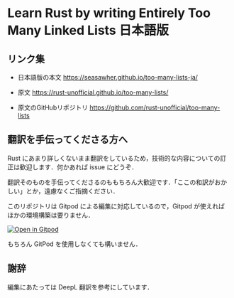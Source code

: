 # Learn Rust by writing Entirely Too Many Linked Lists 日本語版

## リンク集

* 日本語版の本文 https://seasawher.github.io/too-many-lists-ja/

* 原文 https://rust-unofficial.github.io/too-many-lists/

* 原文のGitHubリポジトリ https://github.com/rust-unofficial/too-many-lists

## 翻訳を手伝ってくださる方へ

Rust にあまり詳しくないまま翻訳をしているため，技術的な内容についての訂正は歓迎します．何かあれば issue にどうぞ．

翻訳そのものを手伝ってくださるのももちろん大歓迎です．「ここの和訳がおかしい」とか，遠慮なくご指摘ください．

このリポジトリは Gitpod による編集に対応しているので，Gitpod が使えればほかの環境構築は要りません．

 [![Open in Gitpod](https://gitpod.io/button/open-in-gitpod.svg)](https://gitpod.io/#https://github.com/Seasawher/too-many-lists-ja)
 
 もちろん GitPod を使用しなくても構いません．

## 謝辞

編集にあたっては DeepL 翻訳を参考にしています．
